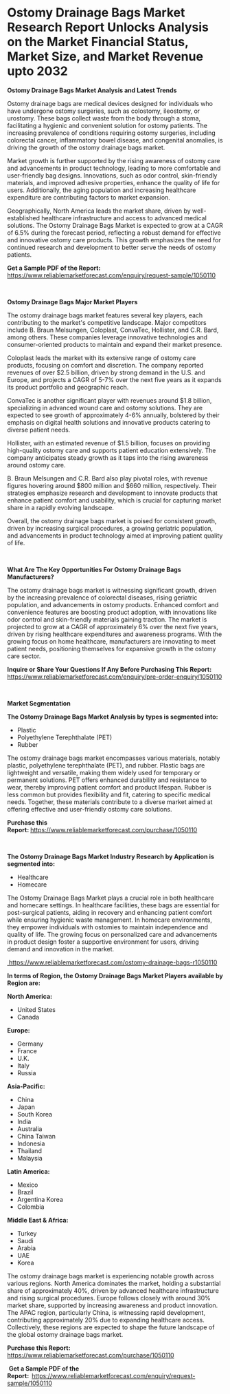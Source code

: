 <p><h1>Ostomy Drainage Bags Market Research Report Unlocks Analysis on the Market Financial Status, Market Size, and Market Revenue upto 2032</h1></p><p><strong>Ostomy Drainage Bags Market Analysis and Latest Trends</strong></p>
<p><p>Ostomy drainage bags are medical devices designed for individuals who have undergone ostomy surgeries, such as colostomy, ileostomy, or urostomy. These bags collect waste from the body through a stoma, facilitating a hygienic and convenient solution for ostomy patients. The increasing prevalence of conditions requiring ostomy surgeries, including colorectal cancer, inflammatory bowel disease, and congenital anomalies, is driving the growth of the ostomy drainage bags market.</p><p>Market growth is further supported by the rising awareness of ostomy care and advancements in product technology, leading to more comfortable and user-friendly bag designs. Innovations, such as odor control, skin-friendly materials, and improved adhesive properties, enhance the quality of life for users. Additionally, the aging population and increasing healthcare expenditure are contributing factors to market expansion.</p><p>Geographically, North America leads the market share, driven by well-established healthcare infrastructure and access to advanced medical solutions. The Ostomy Drainage Bags Market is expected to grow at a CAGR of 6.5% during the forecast period, reflecting a robust demand for effective and innovative ostomy care products. This growth emphasizes the need for continued research and development to better serve the needs of ostomy patients.</p></p>
<p><strong>Get a Sample PDF of the Report:&nbsp;</strong> <a href="https://www.reliablemarketforecast.com/enquiry/request-sample/1050110?utm_campaign=2533&utm_medium=2&utm_source=Github&utm_content=ia&utm_term=13042025&utm_id=ostomy-drainage-bags">https://www.reliablemarketforecast.com/enquiry/request-sample/1050110</a></p>
<p>&nbsp;</p>
<p><strong>Ostomy Drainage Bags Major Market Players</strong></p>
<p><p>The ostomy drainage bags market features several key players, each contributing to the market's competitive landscape. Major competitors include B. Braun Melsungen, Coloplast, ConvaTec, Hollister, and C.R. Bard, among others. These companies leverage innovative technologies and consumer-oriented products to maintain and expand their market presence.</p><p>Coloplast leads the market with its extensive range of ostomy care products, focusing on comfort and discretion. The company reported revenues of over $2.5 billion, driven by strong demand in the U.S. and Europe, and projects a CAGR of 5-7% over the next five years as it expands its product portfolio and geographic reach.</p><p>ConvaTec is another significant player with revenues around $1.8 billion, specializing in advanced wound care and ostomy solutions. They are expected to see growth of approximately 4-6% annually, bolstered by their emphasis on digital health solutions and innovative products catering to diverse patient needs.</p><p>Hollister, with an estimated revenue of $1.5 billion, focuses on providing high-quality ostomy care and supports patient education extensively. The company anticipates steady growth as it taps into the rising awareness around ostomy care.</p><p>B. Braun Melsungen and C.R. Bard also play pivotal roles, with revenue figures hovering around $800 million and $660 million, respectively. Their strategies emphasize research and development to innovate products that enhance patient comfort and usability, which is crucial for capturing market share in a rapidly evolving landscape.</p><p>Overall, the ostomy drainage bags market is poised for consistent growth, driven by increasing surgical procedures, a growing geriatric population, and advancements in product technology aimed at improving patient quality of life.</p></p>
<p>&nbsp;</p>
<p><strong>What Are The Key Opportunities For Ostomy Drainage Bags Manufacturers?</strong></p>
<p><p>The ostomy drainage bags market is witnessing significant growth, driven by the increasing prevalence of colorectal diseases, rising geriatric population, and advancements in ostomy products. Enhanced comfort and convenience features are boosting product adoption, with innovations like odor control and skin-friendly materials gaining traction. The market is projected to grow at a CAGR of approximately 6% over the next five years, driven by rising healthcare expenditures and awareness programs. With the growing focus on home healthcare, manufacturers are innovating to meet patient needs, positioning themselves for expansive growth in the ostomy care sector.</p></p>
<p><strong>Inquire or Share Your Questions If Any Before Purchasing This Report:</strong> <a href="https://www.reliablemarketforecast.com/enquiry/pre-order-enquiry/1050110?utm_campaign=2533&utm_medium=2&utm_source=Github&utm_content=ia&utm_term=13042025&utm_id=ostomy-drainage-bags">https://www.reliablemarketforecast.com/enquiry/pre-order-enquiry/1050110</a></p>
<p>&nbsp;</p>
<p><strong>Market Segmentation</strong></p>
<p><strong>The Ostomy Drainage Bags Market Analysis by types is segmented into:</strong></p>
<p><ul><li>Plastic</li><li>Polyethylene Terephthalate (PET)</li><li>Rubber</li></ul></p>
<p><p>The ostomy drainage bags market encompasses various materials, notably plastic, polyethylene terephthalate (PET), and rubber. Plastic bags are lightweight and versatile, making them widely used for temporary or permanent solutions. PET offers enhanced durability and resistance to wear, thereby improving patient comfort and product lifespan. Rubber is less common but provides flexibility and fit, catering to specific medical needs. Together, these materials contribute to a diverse market aimed at offering effective and user-friendly ostomy care solutions.</p></p>
<p><strong>Purchase this Report:&nbsp;</strong><a href="https://www.reliablemarketforecast.com/purchase/1050110?utm_campaign=2533&utm_medium=2&utm_source=Github&utm_content=ia&utm_term=13042025&utm_id=ostomy-drainage-bags">https://www.reliablemarketforecast.com/purchase/1050110</a></p>
<p>&nbsp;</p>
<p><strong>The Ostomy Drainage Bags Market Industry Research by Application is segmented into:</strong></p>
<p><ul><li>Healthcare</li><li>Homecare</li></ul></p>
<p><p>The Ostomy Drainage Bags Market plays a crucial role in both healthcare and homecare settings. In healthcare facilities, these bags are essential for post-surgical patients, aiding in recovery and enhancing patient comfort while ensuring hygienic waste management. In homecare environments, they empower individuals with ostomies to maintain independence and quality of life. The growing focus on personalized care and advancements in product design foster a supportive environment for users, driving demand and innovation in the market.</p></p>
<p><a href="https://www.reliablemarketforecast.com/ostomy-drainage-bags-r1050110?utm_campaign=2533&utm_medium=2&utm_source=Github&utm_content=ia&utm_term=13042025&utm_id=ostomy-drainage-bags">&nbsp;https://www.reliablemarketforecast.com/ostomy-drainage-bags-r1050110</a></p>
<p><strong>In terms of Region, the Ostomy Drainage Bags Market Players available by Region are:</strong></p>
<p>
    <p> <strong> North America: </strong>
        <ul>
            <li>United States</li>
            <li>Canada</li>
        </ul>
        </p> 
    <p> <strong> Europe: </strong>
        <ul>
            <li>Germany</li>
            <li>France</li>
            <li>U.K.</li>
            <li>Italy</li>
            <li>Russia</li>
        </ul>
        </p> 
    <p> <strong> Asia-Pacific: </strong>
        <ul>
            <li>China</li>
            <li>Japan</li>
            <li>South Korea</li>
            <li>India</li>
            <li>Australia</li>
            <li>China Taiwan</li>
            <li>Indonesia</li>
            <li>Thailand</li>
            <li>Malaysia</li>
        </ul>
        </p> 
    <p> <strong> Latin America: </strong>
        <ul>
            <li>Mexico</li>
            <li>Brazil</li>
            <li>Argentina Korea</li>
            <li>Colombia</li>
        </ul>
        </p> 
    <p> <strong> Middle East & Africa: </strong>
        <ul>
            <li>Turkey</li>
            <li>Saudi</li>
            <li>Arabia</li>
            <li>UAE</li>
            <li>Korea</li>
        </ul>
    </p>
    </p>
<p><p>The ostomy drainage bags market is experiencing notable growth across various regions. North America dominates the market, holding a substantial share of approximately 40%, driven by advanced healthcare infrastructure and rising surgical procedures. Europe follows closely with around 30% market share, supported by increasing awareness and product innovation. The APAC region, particularly China, is witnessing rapid development, contributing approximately 20% due to expanding healthcare access. Collectively, these regions are expected to shape the future landscape of the global ostomy drainage bags market.</p></p>
<p><strong>Purchase this Report: </strong><a href="https://www.reliablemarketforecast.com/purchase/1050110?utm_campaign=2533&utm_medium=2&utm_source=Github&utm_content=ia&utm_term=13042025&utm_id=ostomy-drainage-bags">https://www.reliablemarketforecast.com/purchase/1050110</a></p>
<p>&nbsp;<strong>Get a Sample PDF of the Report:&nbsp;&nbsp;</strong><a href="https://www.reliablemarketforecast.com/enquiry/request-sample/1050110?utm_campaign=2533&utm_medium=2&utm_source=Github&utm_content=ia&utm_term=13042025&utm_id=ostomy-drainage-bags">https://www.reliablemarketforecast.com/enquiry/request-sample/1050110</a></p>
<p><strong></strong></p>
<p><p></p><p></p><p></p></p>